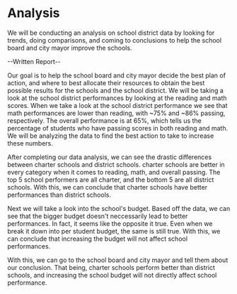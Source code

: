# Analysis

We will be conducting an analysis on school district data by looking for trends, doing comparisons, and coming to conclusions to help the school board and city mayor improve the schools.

--Written Report--

Our goal is to help the school board and city mayor decide the best plan of action, and where to best allocate their resources to obtain the best possible results for the schools and the school district. We will be taking a look at the school district performances by looking at the reading and math scores.
When we take a look at the school district performance we see that math performances are lower than reading, with ~75% and ~86% passing, respectively. The overall performance is at 65%, which tells us the percentage of students who have passing scores in both reading and math. We will be analyzing the data to find the best action to take to increase these numbers.

After completing our data analysis, we can see the drastic differences between charter schools and district schools. charter schools are better in every category when it comes to reading, math, and overall passing. The top 5 school performers are all charter, and the bottom 5 are all district schools. With this, we can conclude that charter schools have better performances than district schools.

Next we will take a look into the school's budget. Based off the data, we can see that the bigger budget doesn't neccessarily lead to better performances. In fact, it seems like the opposite it true. Even when we break it down into per student budget, the same is still true. With this, we can conclude that increasing the budget will not affect school performances.

With this, we can go to the school board and city mayor and tell them about our conclusion. That being, charter schools perform better than district schools, and increasing the school budget will not directly affect school performance.
